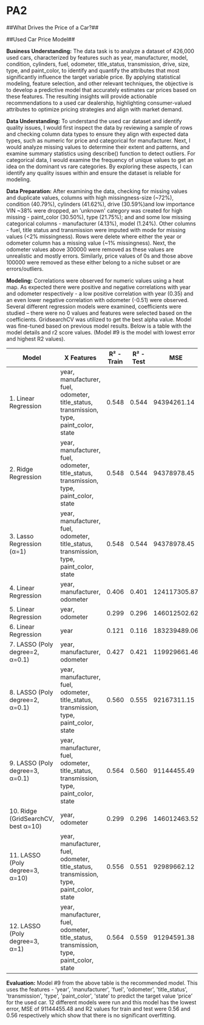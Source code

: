 # PA2

##What Drives the Price of a Car?##

##Used Car Price Model##

**Business Understanding:** The data task is to analyze a dataset of 426,000 used cars, characterized by features such as year, manufacturer, model, condition, cylinders, fuel, odometer, title_status, transmission, drive, size, type, and paint_color, to identify and quantify the attributes that most significantly influence the target variable price. By applying statistical modeling, feature selection, and other relevant techniques, the objective is to develop a predictive model that accurately estimates car prices based on these features. The resulting insights will provide actionable recommendations to a used car dealership, highlighting consumer-valued attributes to optimize pricing strategies and align with market demand.

**Data Understanding:** To understand the used car dataset and identify quality issues, I would first inspect the data by reviewing a sample of rows and checking column data types to ensure they align with expected data types, such as numeric for price and categorical for manufacturer. Next, I would analyze missing values to determine their extent and patterns, and examine summary statistics using describe() function to detect outliers. For categorical data, I would examine the frequency of unique values to get an idea on the dominant vs rare categories. By exploring these aspects, I can identify any quality issues within and ensure the dataset is reliable for modeling.

**Data Preparation:** After examining the data, checking for missing values and duplicate values, columns with high missingness-size (~72%), condition (40.79%), cylinders (41.62%), drive (30.59%)and low importance VIN ~38% were dropped, an 'unknown' category was created for high missing - paint_color (30.50%), type (21.75%); and and some low missing categorical columns - manufacturer (4.13%), model (1.24%). Other columns - fuel, title status and transmission were imputed with mode for missing values (<2% missingness). Rows were delete where either the year or odometer column has a missing value (~1% missingness). Next, the odometer values above 300000 were removed as these values are unrealistic and mostly errors. Similarly, price values of 0s and those above 100000 were removed as these either belong to a niche subset or are errors/outliers.

**Modeling:** Correlations were observed for numeric values using a heat map. As expected there were positive and negative correlations with year and odometer respectively - a low positive correlation with year (0.35) and an even lower negative correlation with odometer (-0.51) were observed. Several different regression models were examined, coefficients were studied – there were no 0 values and features were selected based on the coefficients. GridsearchCV was utilized to get the best alpha value. Model was fine-tuned based on previous model results. Below is a table with the model details and r2 score values. (Model #9 is the model with lowest error and highest R2 values).

| Model | X Features | R² - Train | R² - Test | MSE |
|-------|------------|------------|-----------|-------------|
| 1. Linear Regression | year, manufacturer, fuel, odometer, title_status, transmission, type, paint_color, state | 0.548 | 0.544 | 94394261.14 |
| 2. Ridge Regression | year, manufacturer, fuel, odometer, title_status, transmission, type, paint_color, state | 0.548 | 0.544 | 94378978.45 |
| 3. Lasso Regression (α=1) | year, manufacturer, fuel, odometer, title_status, transmission, type, paint_color, state | 0.548 | 0.544 | 94378978.45 |
| 4. Linear Regression | year, manufacturer, odometer | 0.406 | 0.401 | 124117305.87 |
| 5. Linear Regression | year, odometer | 0.299 | 0.296 | 146012502.62 |
| 6. Linear Regression | year | 0.121 | 0.116 | 183239489.06 |
| 7. LASSO (Poly degree=2, α=0.1) | year, manufacturer, odometer | 0.427 | 0.421 | 119929661.46 |
| 8. LASSO (Poly degree=2, α=0.1) | year, manufacturer, fuel, odometer, title_status, transmission, type, paint_color, state | 0.560 | 0.555 | 92167311.15 |
| 9. LASSO (Poly degree=3, α=0.1) | year, manufacturer, fuel, odometer, title_status, transmission, type, paint_color, state | 0.564 | 0.560 | 91144455.49 |
| 10. Ridge (GridSearchCV, best α=10) | year, odometer | 0.299 | 0.296 | 146012463.52 |
| 11. LASSO (Poly degree=3, α=10) | year, manufacturer, fuel, odometer, title_status, transmission, type, paint_color, state | 0.556 | 0.551 | 92989662.12 |
| 12. LASSO (Poly degree=3, α=1) | year, manufacturer, fuel, odometer, title_status, transmission, type, paint_color, state | 0.564 | 0.559 | 91294591.38 |

**Evaluation:** Model #9 from the above table is the recommended model. This uses the features - ‘year', 'manufacturer', 'fuel', 'odometer', 'title_status', 'transmission', 'type', 'paint_color', 'state’ to predict the target value ‘price’ for the used car. 12 different models were run and this model has the lowest error, MSE of 91144455.48 and R2 values for train and test were 0.56 and 0.56 respectively which show that there is no significant overfitting.
